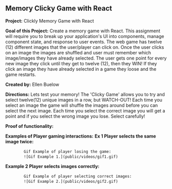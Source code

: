 ## Memory Clicky Game with React

**Project:** Clickly Memory Game with React

**Goal of this Project:** Create a memory game with React. This assignment will require you to break up your application's UI into components, manage component state, and response to user events. The web game has twelve (12) different images that the user/player can click on. Once the user clicks on an image the images are shuffled and user must remember which image/images they have already selected. The user gets one point for every new image they click until they get to twelve (12), then they WIN! If they click an image they have already selected in a game they loose and the game restarts. 

**Created by:** Ellen Buelow

**Directions:** Lets test your memory! The 'Clicky Game' allows you to try and select twelve(12) unique images in a row, but WATCH-OUT! Each time you select an image the game will shuffle the images around before you can select the next image. Each time you select the correct image you will get a point and if you select the wrong image you lose. Select carefully!

**Proof of functionality:**


**Examples of Player gaming interactions:**
        **Ex 1 Player selects the same image twice:**

            Gif Example of player losing the game:
            ![Gif Example 1.](public/videos/gif1.gif)
            



**Example 2  Player selects images correctly:**

            Gif Example of player selecting correct images:
            ![Gif Example 2.](public/videos/gif2.gif)
